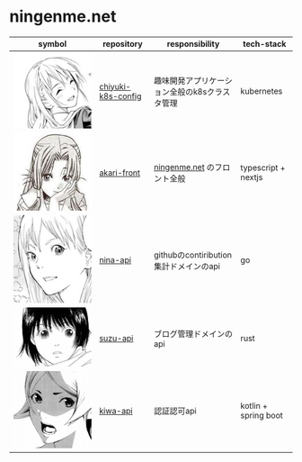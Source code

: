 # ningenme.net

| symbol                           | repository                                                           | responsibility                                         | tech-stack          |
|----------------------------------|----------------------------------------------------------------------|--------------------------------------------------------|---------------------|
| ![chiyuki](./image/chiyuki.jpeg) | [chiyuki-k8s-config](https://github.com/ningenMe/chiyuki-k8s-config) | 趣味開発アプリケーション全般のk8sクラスタ管理                               | kubernetes          |  
| ![akari](./image/akari.jpeg)     | [akari-front](https://github.com/ningenMe/akari-front)               | [ningenme.net](https://ningenme.net/) のフロント全般          | typescript + nextjs | 
| ![akari](./image/nina.png)       | [nina-api](https://github.com/ningenMe/nina-api)                     | githubのcontiribution集計ドメインのapi                         | go                  | 
| ![suzu](./image/suzu.jpeg)       | [suzu-api](https://github.com/ningenMe/suzu-api)                     | ブログ管理ドメインのapi                                          | rust                | 
| ![kiwa](./image/kiwa.png)        | [kiwa-api](https://github.com/ningenMe/kiwa-api)                     | 認証認可api                                                | kotlin + spring boot | 
